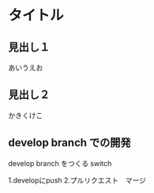 # タイトル

## 見出し１

あいうえお

## 見出し２

かきくけこ

## develop branch での開発

develop branch をつくる
switch

1.developにpush
2.プルリクエスト　マージ



